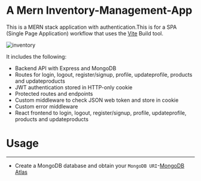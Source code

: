 # A Mern Inventory-Management-App
This is a MERN stack application with authentication.This is for a SPA (Single Page Application) workflow that uses the [Vite](https://vitejs.dev/guide/) Build tool.

![inventory](https://github.com/Vysint/Inventory-Management-App/assets/109030133/9799455c-6744-4798-aff9-a7c649c997bd)

It includes the following:
* Backend API with Express and MongoDB
* Routes for login, logout, register/signup, profile, updateprofile, products and updateproducts
* JWT authentication stored in HTTP-only cookie
* Protected routes and endpoints
* Custom middleware to check JSON web token and store in cookie
* Custom error middleware
* React frontend to login, logout, register/signup, profile, updateprofile, products and updateproducts

# Usage
---
* Create a MongoDB database and obtain your `MongoDB URI`-[MongoDB Atlas](https://www.mongodb.com/atlas/database)